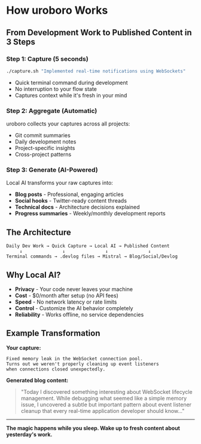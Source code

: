 # How uroboro Works

## From Development Work to Published Content in 3 Steps

### Step 1: Capture (5 seconds)
```bash
./capture.sh "Implemented real-time notifications using WebSockets"
```
- Quick terminal command during development
- No interruption to your flow state
- Captures context while it's fresh in your mind

### Step 2: Aggregate (Automatic)
uroboro collects your captures across all projects:
- Git commit summaries
- Daily development notes  
- Project-specific insights
- Cross-project patterns

### Step 3: Generate (AI-Powered)
Local AI transforms your raw captures into:
- **Blog posts** - Professional, engaging articles
- **Social hooks** - Twitter-ready content threads
- **Technical docs** - Architecture decisions explained
- **Progress summaries** - Weekly/monthly development reports

## The Architecture
```
Daily Dev Work → Quick Capture → Local AI → Published Content
     ↓               ↓               ↓               ↓
Terminal commands → .devlog files → Mistral → Blog/Social/Devlog
```

## Why Local AI?
- **Privacy** - Your code never leaves your machine
- **Cost** - $0/month after setup (no API fees)
- **Speed** - No network latency or rate limits
- **Control** - Customize the AI behavior completely
- **Reliability** - Works offline, no service dependencies

## Example Transformation

**Your capture:**
```
Fixed memory leak in the WebSocket connection pool. 
Turns out we weren't properly cleaning up event listeners 
when connections closed unexpectedly.
```

**Generated blog content:**
> "Today I discovered something interesting about WebSocket lifecycle management. While debugging what seemed like a simple memory issue, I uncovered a subtle but important pattern about event listener cleanup that every real-time application developer should know..."

---

**The magic happens while you sleep. Wake up to fresh content about yesterday's work.** 
